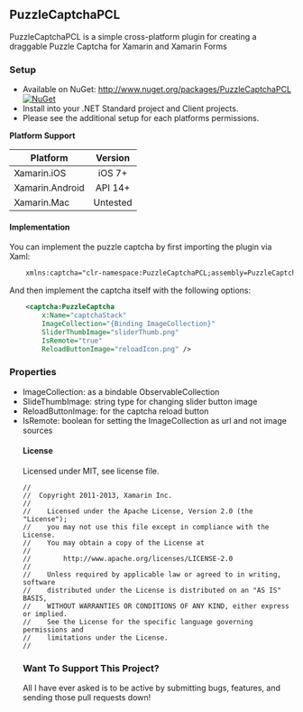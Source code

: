 ## PuzzleCaptchaPCL

PuzzleCaptchaPCL is a simple cross-platform plugin for creating a draggable Puzzle Captcha for Xamarin and Xamarin Forms

### Setup
* Available on NuGet: http://www.nuget.org/packages/PuzzleCaptchaPCL [![NuGet](https://img.shields.io/nuget/v/PuzzleCaptchaPCL.svg?label=NuGet)](https://www.nuget.org/packages/PuzzleCaptchaPCL)
* Install into your .NET Standard project and Client projects.
* Please see the additional setup for each platforms permissions.

**Platform Support**

|Platform|Version|
| ------------------- | :------------------: |
|Xamarin.iOS|iOS 7+|
|Xamarin.Android|API 14+|
|Xamarin.Mac|Untested|

#### Implementation

You can implement the puzzle captcha by first importing the plugin via Xaml:
```xml
    xmlns:captcha="clr-namespace:PuzzleCaptchaPCL;assembly=PuzzleCaptchaPCL"
```

And then implement the captcha itself with the following options:
```xml
    <captcha:PuzzleCaptcha
        x:Name="captchaStack"
        ImageCollection="{Binding ImageCollection}"
        SliderThumbImage="sliderThumb.png"
        IsRemote="true"
        ReloadButtonImage="reloadIcon.png" />
```

### Properties
- ImageCollection: as a bindable ObservableCollection<object>
- SlideThumbImage: string type for changing slider button image
- ReloadButtonImage: for the captcha reload button
- IsRemote: boolean for setting the ImageCollection as url and not image sources

#### License

Licensed under MIT, see license file.
```
//
//  Copyright 2011-2013, Xamarin Inc.
//
//    Licensed under the Apache License, Version 2.0 (the "License");
//    you may not use this file except in compliance with the License.
//    You may obtain a copy of the License at
//
//        http://www.apache.org/licenses/LICENSE-2.0
//
//    Unless required by applicable law or agreed to in writing, software
//    distributed under the License is distributed on an "AS IS" BASIS,
//    WITHOUT WARRANTIES OR CONDITIONS OF ANY KIND, either express or implied.
//    See the License for the specific language governing permissions and
//    limitations under the License.
//
```

### Want To Support This Project?
All I have ever asked is to be active by submitting bugs, features, and sending those pull requests down!
